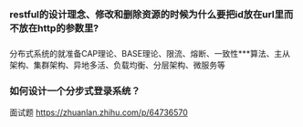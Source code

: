 ### restful的设计理念、修改和删除资源的时候为什么要把id放在url里而不放在http的参数里?

### 
分布式系统的就准备CAP理论、BASE理论、限流、熔断、一致性***算法、主从架构、集群架构、异地多活、负载均衡、分层架构、微服务等

### 如何设计一个分步式登录系统？

面试题
https://zhuanlan.zhihu.com/p/64736570